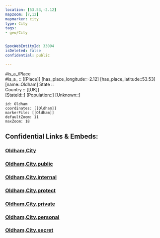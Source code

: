 ```yaml
---
location: [53.53,-2.12] 
mapzoom: [7,12] 
mapmarker: city 
type: City
tags:
- geo/City


SpocWebEntityId: 33094
isDeleted: false
confidential: public

---
```

#is_a_/Place  
#is_a_ :: [[Place]] 
[has_place_longitude::-2.12] 
[has_place_latitude::53.53] 
[name::Oldham] 
State ::  
Country :: [[UK]]  
[StateId::] 
[Population::] 
[Unknown::] 


```leaflet
id: Oldham
coordinates: [[Oldham]] 
markerFile: [[Oldham]] 
defaultZoom: 11 
maxZoom: 18
```


## Confidential Links & Embeds: 

### [Oldham,City](/_Standards/Earth/Continent/Europe/Europe~North/UK/England/Regions~England/North_West_England/Manchester,County/Oldham,Borough/cities~Oldham/Oldham,City.md) 

### [Oldham,City.public](/_public/Earth/Continent/Europe/Europe~North/UK/England/Regions~England/North_West_England/Manchester,County/Oldham,Borough/cities~Oldham/Oldham,City.public.md) 

### [Oldham,City.internal](/_internal/Earth/Continent/Europe/Europe~North/UK/England/Regions~England/North_West_England/Manchester,County/Oldham,Borough/cities~Oldham/Oldham,City.internal.md) 

### [Oldham,City.protect](/_protect/Earth/Continent/Europe/Europe~North/UK/England/Regions~England/North_West_England/Manchester,County/Oldham,Borough/cities~Oldham/Oldham,City.protect.md) 

### [Oldham,City.private](/_private/Earth/Continent/Europe/Europe~North/UK/England/Regions~England/North_West_England/Manchester,County/Oldham,Borough/cities~Oldham/Oldham,City.private.md) 

### [Oldham,City.personal](/_personal/Earth/Continent/Europe/Europe~North/UK/England/Regions~England/North_West_England/Manchester,County/Oldham,Borough/cities~Oldham/Oldham,City.personal.md) 

### [Oldham,City.secret](/_secret/Earth/Continent/Europe/Europe~North/UK/England/Regions~England/North_West_England/Manchester,County/Oldham,Borough/cities~Oldham/Oldham,City.secret.md)

